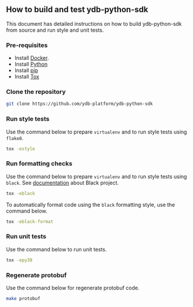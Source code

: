 ## How to build and test ydb-python-sdk

This document has detailed instructions on how to build ydb-python-sdk from source and run style and unit tests.

### Pre-requisites

- Install [Docker](https://docs.docker.com/engine/install/).
- Install [Python](https://docs.python.org/3.8/)
- Install [pip](https://pip.pypa.io/en/latest/installation/)
- Install [Tox](https://tox.wiki/en/latest/install.html)

### Clone the repository

```sh
git clone https://github.com/ydb-platform/ydb-python-sdk
```

### Run style tests

Use the command below to prepare `virtualenv` and to run style tests using `flake8`.

```sh
tox -estyle
```

### Run formatting checks

Use the command below to prepare `virtualenv` and to run style tests using `black`.
See [documentation](https://black.readthedocs.io/en/stable/) about Black project.

```sh
tox -eblack
```

To automatically format code using the `black` formatting style, use the command below.

```sh
tox -eblack-format
```

### Run unit tests

Use the command below to run unit tests.

```sh
tox -epy38
```

### Regenerate protobuf

Use the command below for regenerate protobuf code.

```sh
make protobuf
```